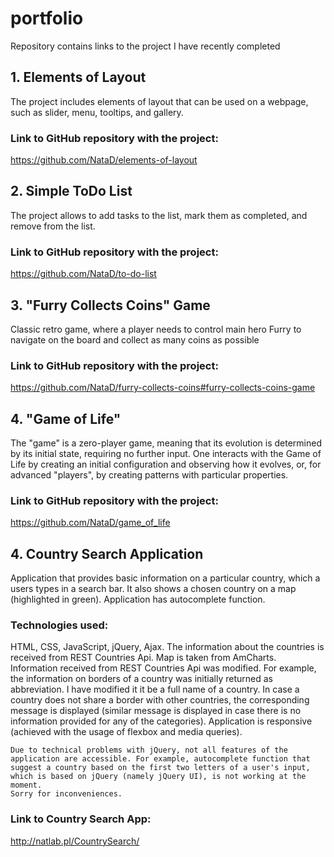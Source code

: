 # portfolio
Repository contains links to the project I have recently completed

## 1. Elements of Layout
The project includes elements of layout that can be used on a webpage, such as slider, menu, tooltips, and gallery.
### Link to GitHub repository with the project:
https://github.com/NataD/elements-of-layout

## 2. Simple ToDo List
The project allows to add tasks to the list, mark them as completed, and remove from the list.
### Link to GitHub repository with the project:
https://github.com/NataD/to-do-list

## 3. "Furry Collects Coins" Game
Classic retro game, where a player needs to control main hero Furry to navigate on the board and collect as many coins as possible
### Link to GitHub repository with the project:
https://github.com/NataD/furry-collects-coins#furry-collects-coins-game

## 4. "Game of Life"
The "game" is a zero-player game, meaning that its evolution is determined by its initial state, requiring no further input. One interacts with the Game of Life by creating an initial configuration and observing how it evolves, or, for advanced "players", by creating patterns with particular properties.
### Link to GitHub repository with the project:
https://github.com/NataD/game_of_life

## 4. Country Search Application
Application that provides basic information on a particular country, which a users types in a search bar. It also shows a chosen country on a map (highlighted in green). Application has autocomplete function.

### Technologies used:
HTML, CSS, JavaScript, jQuery, Ajax.
The information about the countries is received from REST Countries Api. Map is taken from AmCharts.
Information received from REST Countries Api was modified. For example, the information on borders of a country was initially returned as abbreviation. I have modified it it be a full name of a country. In case a country does not share a border with other countries, the corresponding message is displayed (similar message is displayed in case there is no information provided for any of the categories).
Application is responsive (achieved with the usage of flexbox and media queries).

```
Due to technical problems with jQuery, not all features of the application are accessible. For example, autocomplete function that suggest a country based on the first two letters of a user's input, which is based on jQuery (namely jQuery UI), is not working at the moment.
Sorry for inconveniences.
```

### Link to Country Search App:
http://natlab.pl/CountrySearch/
